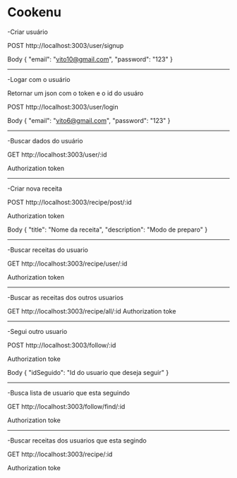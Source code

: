 # Cookenu
-Criar usuário 

POST http://localhost:3003/user/signup

Body
{
    "email": "vito10@gmail.com",
    "password": "123"
}

-------

-Logar com o usuário

Retornar um json com o token e o id do usuáro

POST http://localhost:3003/user/login

Body
{
    "email": "vito6@gmail.com",
    "password": "123" 
}

-------

-Buscar dados do usuário

GET http://localhost:3003/user/:id

Authorization token

-------

-Criar nova receita

POST http://localhost:3003/recipe/post/:id

Authorization token

Body
{
    "title": "Nome da receita",
    "description": "Modo de preparo"
}

-------

-Buscar receitas do usuario

GET http://localhost:3003/recipe/user/:id

Authorization token

-------

-Buscar as receitas dos outros usuarios

GET http://localhost:3003/recipe/all/:id
Authorization toke

-------

-Segui outro usuario

POST http://localhost:3003/follow/:id

Authorization toke

Body
{
    "idSeguido": "Id do usuario que deseja seguir"
}

-------

-Busca lista de usuario que esta seguindo

GET http://localhost:3003/follow/find/:id

Authorization toke

-------

-Buscar receitas dos usuarios que esta segindo

GET http://localhost:3003/recipe/:id

Authorization toke





